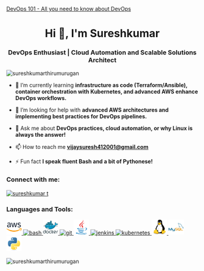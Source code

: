 <a href="https://www.google.com/url?sa=i&url=https%3A%2F%2Fantsitvlad.medium.com%2Fdevops-101-all-kind-of-you-need-to-know-about-devops-5bfca8656987&psig=AOvVaw3zOOjCjwHYjmdHXqaF3z6m&ust=1732782282573000&source=images&cd=vfe&opi=89978449&ved=0CBMQjRxqFwoTCNjz05mL_IkDFQAAAAAdAAAAABAc" target="_blank">DevOps 101 - All you need to know about DevOps</a>

<h1 align="center">Hi 👋, I'm Sureshkumar</h1>
<h3 align="center">DevOps Enthusiast | Cloud Automation and Scalable Solutions Architect</h3>

<p align="left"> <img src="https://komarev.com/ghpvc/?username=sureshkumarthirumurugan&label=Profile%20views&color=0e75b6&style=flat" alt="sureshkumarthirumurugan" /> </p>

- 🌱 I’m currently learning **infrastructure as code (Terraform/Ansible), container orchestration with Kubernetes, and advanced AWS enhance DevOps workflows.**

- 🤝 I’m looking for help with **advanced AWS architectures and implementing best practices for DevOps pipelines.**

- 💬 Ask me about **DevOps practices, cloud automation, or why Linux is always the answer!**

- 📫 How to reach me **vijaysuresh412001@gmail.com**

- ⚡ Fun fact **I speak fluent Bash and a bit of Pythonese!**

<h3 align="left">Connect with me:</h3>
<p align="left">
<a href="https://linkedin.com/in/sureshkumar t" target="blank"><img align="center" src="https://raw.githubusercontent.com/rahuldkjain/github-profile-readme-generator/master/src/images/icons/Social/linked-in-alt.svg" alt="sureshkumar t" height="30" width="40" /></a>
</p>

<h3 align="left">Languages and Tools:</h3>
<p align="left"> <a href="https://aws.amazon.com" target="_blank" rel="noreferrer"> <img src="https://raw.githubusercontent.com/devicons/devicon/master/icons/amazonwebservices/amazonwebservices-original-wordmark.svg" alt="aws" width="40" height="40"/> </a> <a href="https://www.gnu.org/software/bash/" target="_blank" rel="noreferrer"> <img src="https://www.vectorlogo.zone/logos/gnu_bash/gnu_bash-icon.svg" alt="bash" width="40" height="40"/> </a> <a href="https://www.docker.com/" target="_blank" rel="noreferrer"> <img src="https://raw.githubusercontent.com/devicons/devicon/master/icons/docker/docker-original-wordmark.svg" alt="docker" width="40" height="40"/> </a> <a href="https://git-scm.com/" target="_blank" rel="noreferrer"> <img src="https://www.vectorlogo.zone/logos/git-scm/git-scm-icon.svg" alt="git" width="40" height="40"/> </a> <a href="https://www.java.com" target="_blank" rel="noreferrer"> <img src="https://raw.githubusercontent.com/devicons/devicon/master/icons/java/java-original.svg" alt="java" width="40" height="40"/> </a> <a href="https://www.jenkins.io" target="_blank" rel="noreferrer"> <img src="https://www.vectorlogo.zone/logos/jenkins/jenkins-icon.svg" alt="jenkins" width="40" height="40"/> </a> <a href="https://kubernetes.io" target="_blank" rel="noreferrer"> <img src="https://www.vectorlogo.zone/logos/kubernetes/kubernetes-icon.svg" alt="kubernetes" width="40" height="40"/> </a> <a href="https://www.linux.org/" target="_blank" rel="noreferrer"> <img src="https://raw.githubusercontent.com/devicons/devicon/master/icons/linux/linux-original.svg" alt="linux" width="40" height="40"/> </a> <a href="https://www.mysql.com/" target="_blank" rel="noreferrer"> <img src="https://raw.githubusercontent.com/devicons/devicon/master/icons/mysql/mysql-original-wordmark.svg" alt="mysql" width="40" height="40"/> </a> <a href="https://www.python.org" target="_blank" rel="noreferrer"> <img src="https://raw.githubusercontent.com/devicons/devicon/master/icons/python/python-original.svg" alt="python" width="40" height="40"/> </a> </p>

<p><img align="center" src="https://github-readme-stats.vercel.app/api/top-langs?username=sureshkumarthirumurugan&show_icons=true&locale=en&layout=compact" alt="sureshkumarthirumurugan" /></p>
